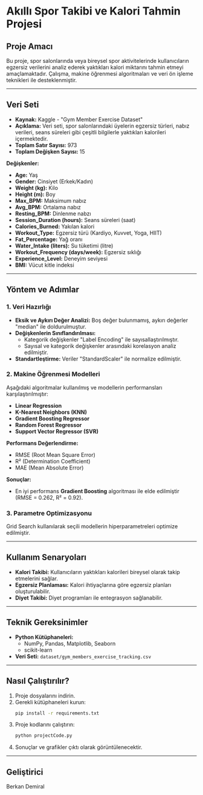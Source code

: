 # Akıllı Spor Takibi ve Kalori Tahmin Projesi

## Proje Amacı
Bu proje, spor salonlarında veya bireysel spor aktivitelerinde kullanıcıların egzersiz verilerini analiz ederek yaktıkları kalori miktarını tahmin etmeyi amaçlamaktadır. Çalışma, makine öğrenmesi algoritmaları ve veri ön işleme teknikleri ile desteklenmiştir.

---

## Veri Seti
- **Kaynak:** Kaggle - "Gym Member Exercise Dataset"
- **Açıklama:** Veri seti, spor salonlarındaki üyelerin egzersiz türleri, nabız verileri, seans süreleri gibi çeşitli bilgilerle yaktıkları kalorileri içermektedir.
- **Toplam Satır Sayısı:** 973
- **Toplam Değişken Sayısı:** 15

**Değişkenler:**
- **Age:** Yaş
- **Gender:** Cinsiyet (Erkek/Kadın)
- **Weight (kg):** Kilo
- **Height (m):** Boy
- **Max_BPM:** Maksimum nabız
- **Avg_BPM:** Ortalama nabız
- **Resting_BPM:** Dinlenme nabzı
- **Session_Duration (hours):** Seans süreleri (saat)
- **Calories_Burned:** Yakılan kalori
- **Workout_Type:** Egzersiz türü (Kardiyo, Kuvvet, Yoga, HIIT)
- **Fat_Percentage:** Yağ oranı
- **Water_Intake (liters):** Su tüketimi (litre)
- **Workout_Frequency (days/week):** Egzersiz sıklığı
- **Experience_Level:** Deneyim seviyesi
- **BMI:** Vücut kitle indeksi

---

## Yöntem ve Adımlar

### 1. Veri Hazırlığı
- **Eksik ve Aykırı Değer Analizi:** Boş değer bulunmamış, aykırı değerler "median" ile doldurulmuştur.
- **Değişkenlerin Sınıflandırılması:**
  - Kategorik değişkenler "Label Encoding" ile sayısallaştırılmıştır.
  - Sayısal ve kategorik değişkenler arasındaki korelasyon analiz edilmiştir.
- **Standartleştirme:** Veriler "StandardScaler" ile normalize edilmiştir.

### 2. Makine Öğrenmesi Modelleri
Aşağıdaki algoritmalar kullanılmış ve modellerin performansları karşılaştırılmıştır:

- **Linear Regression**
- **K-Nearest Neighbors (KNN)**
- **Gradient Boosting Regressor**
- **Random Forest Regressor**
- **Support Vector Regressor (SVR)**

**Performans Değerlendirme:**
- RMSE (Root Mean Square Error)
- R² (Determination Coefficient)
- MAE (Mean Absolute Error)

**Sonuçlar:**
- En iyi performans **Gradient Boosting** algoritması ile elde edilmiştir (RMSE = 0.262, R² = 0.92).

### 3. Parametre Optimizasyonu
Grid Search kullanılarak seçili modellerin hiperparametreleri optimize edilmiştir.

---

## Kullanım Senaryoları
- **Kalori Takibi:** Kullanıcıların yaktıkları kalorileri bireysel olarak takip etmelerini sağlar.
- **Egzersiz Planlaması:** Kalori ihtiyaçlarına göre egzersiz planları oluşturulabilir.
- **Diyet Takibi:** Diyet programları ile entegrasyon sağlanabilir.

---

## Teknik Gereksinimler
- **Python Kütüphaneleri:**
  - NumPy, Pandas, Matplotlib, Seaborn
  - scikit-learn
- **Veri Seti:** `dataset/gym_members_exercise_tracking.csv`

---

## Nasıl Çalıştırılır?

1. Proje dosyalarını indirin.
2. Gerekli kütüphaneleri kurun:
   ```bash
   pip install -r requirements.txt
   ```
3. Proje kodlarını çalıştırın:
   ```bash
   python projectCode.py
   ```
4. Sonuçlar ve grafikler çıktı olarak görüntülenecektir.

---

## Geliştirici
Berkan Demiral

